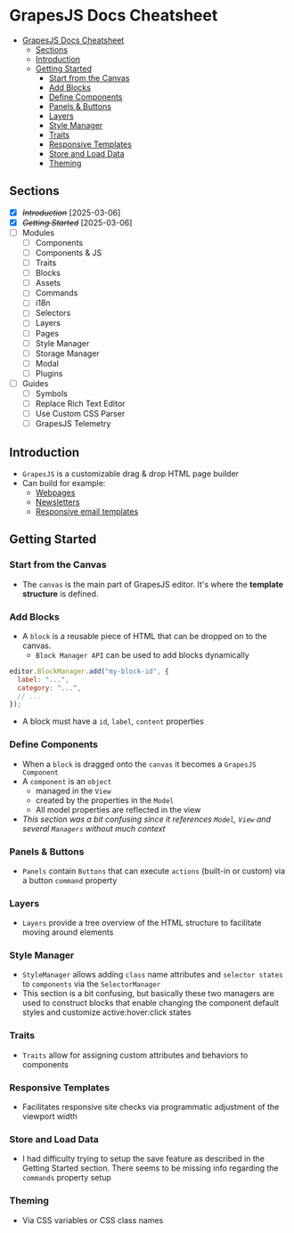 # GrapesJS Docs Cheatsheet

- [GrapesJS Docs Cheatsheet](#grapesjs-docs-cheatsheet)
  - [Sections](#sections)
  - [Introduction](#introduction)
  - [Getting Started](#getting-started)
    - [Start from the Canvas](#start-from-the-canvas)
    - [Add Blocks](#add-blocks)
    - [Define Components](#define-components)
    - [Panels \& Buttons](#panels--buttons)
    - [Layers](#layers)
    - [Style Manager](#style-manager)
    - [Traits](#traits)
    - [Responsive Templates](#responsive-templates)
    - [Store and Load Data](#store-and-load-data)
    - [Theming](#theming)

## Sections

- [x] ~~_Introduction_~~ [2025-03-06]
- [x] ~~_Getting Started_~~ [2025-03-06]
- [ ] Modules
  - [ ] Components
  - [ ] Components & JS
  - [ ] Traits
  - [ ] Blocks
  - [ ] Assets
  - [ ] Commands
  - [ ] i18n
  - [ ] Selectors
  - [ ] Layers
  - [ ] Pages
  - [ ] Style Manager
  - [ ] Storage Manager
  - [ ] Modal
  - [ ] Plugins
- [ ] Guides
  - [ ] Symbols
  - [ ] Replace Rich Text Editor
  - [ ] Use Custom CSS Parser
  - [ ] GrapesJS Telemetry

## Introduction

- `GrapesJS` is a customizable drag & drop HTML page builder
- Can build for example:
  - [Webpages](https://grapesjs.com/demo.html)
  - [Newsletters](https://grapesjs.com/demo-newsletter-editor.html)
  - [Responsive email templates](https://grapesjs.com/demo-newsletter-editor.html)

## Getting Started

### Start from the Canvas

- The `canvas` is the main part of GrapesJS editor. It's where the **template structure** is defined.

### Add Blocks

- A `block` is a reusable piece of HTML that can be dropped on to the canvas.
  - `Block Manager API` can be used to add blocks dynamically

```js
editor.BlockManager.add("my-block-id", {
  label: "...",
  category: "...",
  // ...
});
```

- A block must have a `id`, `label`, `content` properties

### Define Components

- When a `block` is dragged onto the `canvas` it becomes a `GrapesJS Component`
- A `component` is an `object`
  - managed in the `View`
  - created by the properties in the `Model`
  - All model properties are reflected in the view
- _This section was a bit confusing since it references `Model`, `View` and several `Managers` without much context_

### Panels & Buttons

- `Panels` contain `Buttons` that can execute `actions` (built-in or custom) via a button `command` property

### Layers

- `Layers` provide a tree overview of the HTML structure to facilitate moving around elements

### Style Manager

- `StyleManager` allows adding `class` name attributes and `selector states` to `components` via the `SelectorManager`
- This section is a bit confusing, but basically these two managers are used to construct blocks that enable changing the component default styles and customize active:hover:click states

### Traits

- `Traits` allow for assigning custom attributes and behaviors to components

### Responsive Templates

- Facilitates responsive site checks via programmatic adjustment of the viewport width

### Store and Load Data

- I had difficulty trying to setup the save feature as described in the Getting Started section. There seems to be missing info regarding the `commands` property setup

### Theming

- Via CSS variables or CSS class names
